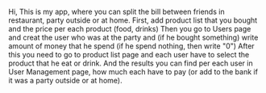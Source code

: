 Hi,
This is my app, where you can split the bill between friends in restaurant, party outside or at home.
First, add product list that you bought and the price per each product (food, drinks)
Then you go to Users page and creat the user who was at the party and (if he bought something) write amount of money that he spend (if he spend nothing, then write "0")
After this you need to go to product list page and each user have to select the product that he eat or drink.
And the results you can find per each user in User Management page, how much each have to pay (or add to the bank if it was a party outside or at home).

